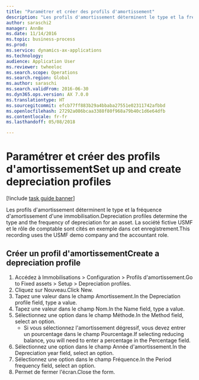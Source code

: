 ```yaml
--- 
title: "Paramétrer et créer des profils d'amortissement"
description: "Les profils d'amortissement déterminent le type et la fréquence d'amortissement d'une immobilisation."
author: saraschi2
manager: AnnBe
ms.date: 11/14/2016
ms.topic: business-process
ms.prod: 
ms.service: dynamics-ax-applications
ms.technology: 
audience: Application User
ms.reviewer: twheeloc
ms.search.scope: Operations
ms.search.region: Global
ms.author: saraschi
ms.search.validFrom: 2016-06-30
ms.dyn365.ops.version: AX 7.0.0
ms.translationtype: HT
ms.sourcegitcommit: efcb77ff883b29a4bbaba27551e02311742afbbd
ms.openlocfilehash: 27292a086bcaa3388f80f968a79b40c1d6e64dfb
ms.contentlocale: fr-fr
ms.lasthandoff: 05/08/2018

---
```

# <a name="set-up-and-create-depreciation-profiles"></a><span data-ttu-id="ba1ac-103">Paramétrer et créer des profils d'amortissement</span><span class="sxs-lookup"><span data-stu-id="ba1ac-103">Set up and create depreciation profiles</span></span>

[!include [task guide banner](../../includes/task-guide-banner.md)]

<span data-ttu-id="ba1ac-104">Les profils d'amortissement déterminent le type et la fréquence d'amortissement d'une immobilisation.</span><span class="sxs-lookup"><span data-stu-id="ba1ac-104">Depreciation profiles determine the type and the frequency of depreciation for an asset.</span></span>   <span data-ttu-id="ba1ac-105">La société fictive USMF et le rôle de comptable sont cités en exemple dans cet enregistrement.</span><span class="sxs-lookup"><span data-stu-id="ba1ac-105">This recording uses the USMF demo company and the accountant role.</span></span>


## <a name="create-a-depreciation-profile"></a><span data-ttu-id="ba1ac-106">Créer un profil d'amortissement</span><span class="sxs-lookup"><span data-stu-id="ba1ac-106">Create a depreciation profile</span></span>
1. <span data-ttu-id="ba1ac-107">Accédez à Immobilisations > Configuration > Profils d'amortissement.</span><span class="sxs-lookup"><span data-stu-id="ba1ac-107">Go to Fixed assets > Setup > Depreciation profiles.</span></span>
2. <span data-ttu-id="ba1ac-108">Cliquez sur Nouveau.</span><span class="sxs-lookup"><span data-stu-id="ba1ac-108">Click New.</span></span>
3. <span data-ttu-id="ba1ac-109">Tapez une valeur dans le champ Amortissement.</span><span class="sxs-lookup"><span data-stu-id="ba1ac-109">In the Depreciation profile field, type a value.</span></span>
4. <span data-ttu-id="ba1ac-110">Tapez une valeur dans le champ Nom.</span><span class="sxs-lookup"><span data-stu-id="ba1ac-110">In the Name field, type a value.</span></span>
5. <span data-ttu-id="ba1ac-111">Sélectionnez une option dans le champ Méthode.</span><span class="sxs-lookup"><span data-stu-id="ba1ac-111">In the Method field, select an option.</span></span>
    * <span data-ttu-id="ba1ac-112">Si vous sélectionnez l'amortissement dégressif, vous devez entrer un pourcentage dans le champ Pourcentage.</span><span class="sxs-lookup"><span data-stu-id="ba1ac-112">If selecting reducing balance, you will need to enter a percentage in the Percentage field.</span></span>  
6. <span data-ttu-id="ba1ac-113">Sélectionnez une option dans le champ Année d'amortissement.</span><span class="sxs-lookup"><span data-stu-id="ba1ac-113">In the Depreciation year field, select an option.</span></span>
7. <span data-ttu-id="ba1ac-114">Sélectionnez une option dans le champ Fréquence.</span><span class="sxs-lookup"><span data-stu-id="ba1ac-114">In the Period frequency field, select an option.</span></span>
8. <span data-ttu-id="ba1ac-115">Permet de fermer l'écran.</span><span class="sxs-lookup"><span data-stu-id="ba1ac-115">Close the form.</span></span>


